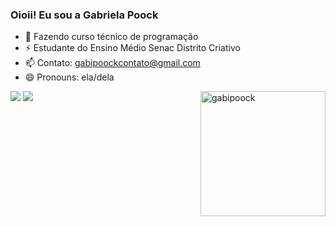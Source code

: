 ### Oioii! Eu sou a Gabriela Poock

- 🔭 Fazendo curso técnico de programação
- ⚡ Estudante do Ensino Médio Senac Distrito Criativo
- 📫 Contato: gabipoockcontato@gmail.com
- 😄 Pronouns: ela/dela

<div> 
  <a href="https://instagram.com/poock_gabih" target="_blank"><img src="https://img.shields.io/badge/-Instagram-%23E4405F?style=for-the-badge&logo=instagram&logoColor=white" target="_blank"></a>
  <a href = "mailto:gabipoockcontato@gmail.com"><img src="https://img.shields.io/badge/-Gmail-%23333?style=for-the-badge&logo=gmail&logoColor=white" target="_blank"></a>
<img align="right" height="200px" alt="gabipoock" src="https://media.giphy.com/media/v1.Y2lkPTc5MGI3NjExa21uNzg4b29pNHloNm95eXl3NDJuNWt6Nm5zcmk2dmY3MndleWtvcyZlcD12MV9pbnRlcm5hbF9naWZfYnlfaWQmY3Q9Zw/AqiAi227dap1F6fJud/giphy.gif">
</div>

